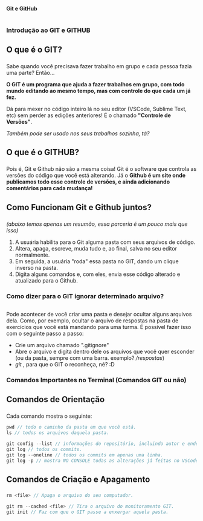 #### Git e GitHub <h1>

### Introdução ao GIT e GITHUB <h2>

## O que é o GIT? <h3>

Sabe quando você precisava fazer trabalho em grupo e cada pessoa fazia uma parte? Então...

**O GIT é um programa que ajuda a fazer trabalhos em grupo, com todo mundo editando ao mesmo tempo, mas com controle do que cada um já fez.**

Dá para mexer no código inteiro lá no seu editor (VSCode, Sublime Text, etc) sem perder as edições anteriores! É o chamado **"Controle de Versões"**.


_Também pode ser usado nos seus trabalhos sozinha, tá?_

## O que é o GITHUB? <h3>

Pois é, Git e Github não são a mesma coisa! Git é o software que controla as versões do código que você está alterando. Já o **Github é um site onde publicamos todo esse controle de versões, e ainda adicionando comentários para cada mudança!**

## Como Funcionam Git e Github juntos? <h3>
_(abaixo temos apenas um resumão, essa parceria é um pouco mais que isso)_

1. A usuária habilita para o Git alguma pasta com seus arquivos de código.
2. Altera, apaga, escreve, muda tudo e, ao final, salva no seu editor normalmente.
3. Em seguida, a usuária "roda" essa pasta no GIT, dando um clique inverso na pasta.
4. Digita alguns comandos e, com eles, envia esse código alterado e atualizado para o Github.

### Como dizer para o GIT ignorar determinado arquivo? <h2>

Pode acontecer de você criar uma pasta e desejar ocultar alguns arquivos dela. Como, por exemplo, ocultar o arquivo de respostas na pasta de exercícios que você está mandando para uma turma. É possível fazer isso com o seguinte passo a passo:

- Crie um arquivo chamado ".gitignore"
- Abre o arquivo e digita dentro dele os arquivos que você quer esconder (ou da pasta, sempre com uma barra. exemplo? */respostas*)
- *git <seu file gitignore>*, para que o GIT o reconheça, né? :D

### Comandos Importantes no Terminal (Comandos GIT ou não) <h2>

## Comandos de Orientação <h3>

Cada comando mostra o seguinte:
```js
pwd // todo o caminho da pasta em que você está.
ls // todos os arquivos daquela pasta.

git config --list // informações do repositório, incluindo autor e endereço.
git log // todos os commits.
git log --oneline // todos os commits em apenas uma linha.
git log -p // mostra NO CONSOLE todas as alterações já feitas no VSCode.
```

## Comandos de Criação e Apagamento <h3>

```js
rm <file> // Apaga o arquivo do seu computador.

git rm --cached <file> // Tira o arquivo do monitoramento GIT.
git init // Faz com que o GIT passe a enxergar aquela pasta.
```